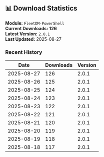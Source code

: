 ## 📊 Download Statistics

**Module:** `FleetDM-PowerShell`  
**Current Downloads:** **126**  
**Latest Version:** `2.0.1`  
**Last Updated:** 2025-08-27

### Recent History

| Date | Downloads | Version |
|------|-----------|---------|
| 2025-08-27 | 126 | 2.0.1 |
| 2025-08-26 | 125 | 2.0.1 |
| 2025-08-25 | 124 | 2.0.1 |
| 2025-08-24 | 123 | 2.0.1 |
| 2025-08-23 | 122 | 2.0.1 |
| 2025-08-22 | 121 | 2.0.1 |
| 2025-08-21 | 120 | 2.0.1 |
| 2025-08-20 | 119 | 2.0.1 |
| 2025-08-19 | 118 | 2.0.1 |
| 2025-08-18 | 117 | 2.0.1 |
